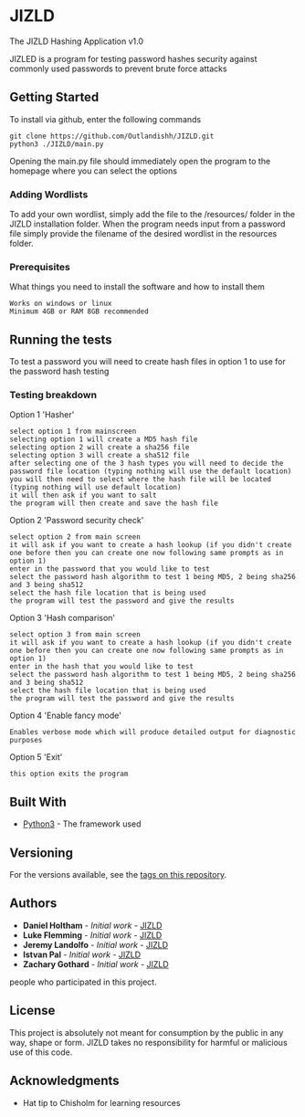 # JIZLD
 The JIZLD Hashing Application v1.0

JIZLED is a program for testing password hashes security against commonly used passwords to prevent brute force attacks

## Getting Started
To install via github, enter the following commands
```
git clone https://github.com/Outlandishh/JIZLD.git
python3 ./JIZLD/main.py
```

Opening the main.py file should immediately open the program to the homepage where you can select the options

### Adding Wordlists

To add your own wordlist, simply add the file to the /resources/ folder in the JIZLD installation folder. When the program needs input from a password file simply provide the filename of the desired wordlist in the resources folder.

### Prerequisites

What things you need to install the software and how to install them

```
Works on windows or linux
Minimum 4GB or RAM 8GB recommended

```

## Running the tests

To test a password you will need to create hash files in option 1 to use for the password hash testing 

### Testing breakdown

Option 1 'Hasher'

```
select option 1 from mainscreen
selecting option 1 will create a MD5 hash file
selecting option 2 will create a sha256 file
selecting option 3 will create a sha512 file
after selecting one of the 3 hash types you will need to decide the password file location (typing nothing will use the default location)
you will then need to select where the hash file will be located (typing nothing will use default location)
it will then ask if you want to salt
the program will then create and save the hash file
```

Option 2 'Password security check'

```
select option 2 from main screen
it will ask if you want to create a hash lookup (if you didn't create one before then you can create one now following same prompts as in option 1)
enter in the password that you would like to test
select the password hash algorithm to test 1 being MD5, 2 being sha256 and 3 being sha512
select the hash file location that is being used
the program will test the password and give the results
```

Option 3 'Hash comparison'

```
select option 3 from main screen
it will ask if you want to create a hash lookup (if you didn't create one before then you can create one now following same prompts as in option 1)
enter in the hash that you would like to test
select the password hash algorithm to test 1 being MD5, 2 being sha256 and 3 being sha512
select the hash file location that is being used
the program will test the password and give the results
```

Option 4 'Enable fancy mode'

```
Enables verbose mode which will produce detailed output for diagnostic purposes
```

Option 5 'Exit'

```
this option exits the program
```


## Built With

* [Python3](https://www.python.org/download/releases/3.0/) - The framework used


## Versioning

For the versions available, see the [tags on this repository](https://github.com/your/project/tags). 

## Authors

* **Daniel Holtham** - *Initial work* - [JIZLD](https://JIZLED.com/DH)
* **Luke Flemming** - *Initial work* - [JIZLD](https://JIZLED.com/LF)
* **Jeremy Landolfo** - *Initial work* - [JIZLD](https://JIZLED.com/JL)
* **Istvan Pal** - *Initial work* - [JIZLD](https://JIZLED.com/IP)
* **Zachary Gothard** - *Initial work* - [JIZLD](https://JIZLED.com/ZG)

people who participated in this project.

## License

This project is absolutely not meant for consumption by the public in any way, shape or form. 
JIZLD takes no responsibility for harmful or malicious use of this code.

## Acknowledgments

* Hat tip to Chisholm for learning resources
